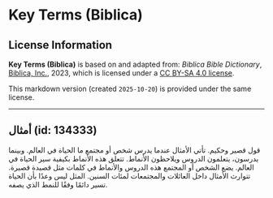 # Key Terms (Biblica)

## License Information

**Key Terms (Biblica)** is based on and adapted from: _Biblica Bible Dictionary_, [Biblica, Inc.](https://www.biblica.com/), 2023, which is licensed under a [CC BY-SA 4.0 license](https://creativecommons.org/licenses/by-sa/4.0/legalcode.en).

This markdown version (created `2025-10-20`) is provided under the same license.



--------------------------------

## أمثال (id: 134333)

قول قصير وحكيم. تأتي الأمثال عندما يدرس شخص أو مجتمع ما الحياة في العالم. وبينما يدرسون، يتعلمون الدروس ويلاحظون الأنماط. تتعلق هذه الأنماط بكيفية سير الحياة في العالم. يضع الشخص أو المجتمع هذه الدروس والأنماط في كلمات مثل قصيدة قصيرة. تتوارث الأمثال داخل العائلات والمجتمعات لمئات السنين. المثل ليس وعدًا بأن الحياة تسير دائمًا وفقًا للنمط الذي يصفه.


